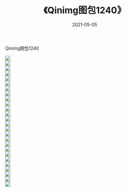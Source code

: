 ﻿---
layout: post
title:  《Qinimg图包1240》
date:   2021-05-05
img: http://imgx.orgx.ga/Qinimg图包/Qinimg图包1240/000.jpg
categories: [美女, 清纯, 唯美]
---

Qinimg图包1240

 ![](http://imgx.orgx.ga/Qinimg图包/Qinimg图包1240/001.jpg) <br>![](http://imgx.orgx.ga/Qinimg图包/Qinimg图包1240/002.jpg) <br>![](http://imgx.orgx.ga/Qinimg图包/Qinimg图包1240/003.jpg) <br>![](http://imgx.orgx.ga/Qinimg图包/Qinimg图包1240/004.jpg) <br>![](http://imgx.orgx.ga/Qinimg图包/Qinimg图包1240/005.jpg) <br>![](http://imgx.orgx.ga/Qinimg图包/Qinimg图包1240/006.jpg) <br>![](http://imgx.orgx.ga/Qinimg图包/Qinimg图包1240/007.jpg) <br>![](http://imgx.orgx.ga/Qinimg图包/Qinimg图包1240/008.jpg) <br>![](http://imgx.orgx.ga/Qinimg图包/Qinimg图包1240/009.jpg) <br>![](http://imgx.orgx.ga/Qinimg图包/Qinimg图包1240/010.jpg) <br>![](http://imgx.orgx.ga/Qinimg图包/Qinimg图包1240/011.jpg) <br>![](http://imgx.orgx.ga/Qinimg图包/Qinimg图包1240/012.jpg) <br>![](http://imgx.orgx.ga/Qinimg图包/Qinimg图包1240/013.jpg) <br>![](http://imgx.orgx.ga/Qinimg图包/Qinimg图包1240/014.jpg) <br>![](http://imgx.orgx.ga/Qinimg图包/Qinimg图包1240/015.jpg) <br>![](http://imgx.orgx.ga/Qinimg图包/Qinimg图包1240/016.jpg) <br>![](http://imgx.orgx.ga/Qinimg图包/Qinimg图包1240/017.jpg) <br>![](http://imgx.orgx.ga/Qinimg图包/Qinimg图包1240/018.jpg) <br>![](http://imgx.orgx.ga/Qinimg图包/Qinimg图包1240/019.jpg) <br>![](http://imgx.orgx.ga/Qinimg图包/Qinimg图包1240/020.jpg) <br>![](http://imgx.orgx.ga/Qinimg图包/Qinimg图包1240/021.jpg) <br>![](http://imgx.orgx.ga/Qinimg图包/Qinimg图包1240/022.jpg) <br>![](http://imgx.orgx.ga/Qinimg图包/Qinimg图包1240/023.jpg) <br>![](http://imgx.orgx.ga/Qinimg图包/Qinimg图包1240/024.jpg) <br>![](http://imgx.orgx.ga/Qinimg图包/Qinimg图包1240/025.jpg) <br>![](http://imgx.orgx.ga/Qinimg图包/Qinimg图包1240/026.jpg) <br>